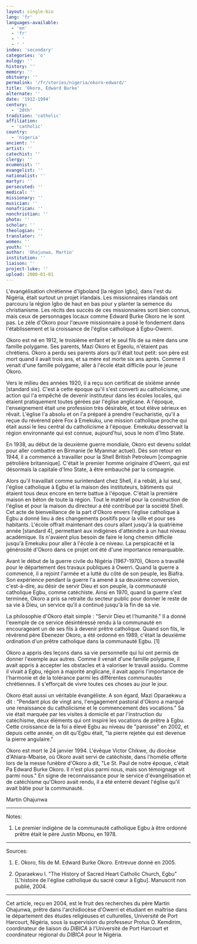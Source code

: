 ```yaml
---
layout: single-bio
lang: 'fr'
languages-available:
  - 'en'
  - 'fr'
  - ' '
  - ' '
index: 'secondary'
categories: 'o'
eulogy: ''
history: ''
memory: ''
obituary: ''
permalink: '/fr/stories/nigeria/okoro-edward/'
title: 'Okoro, Edward Burke'
alternate: ''
date: '1912-1994'
century:
  - '20th'
tradition: 'catholic'
affiliation:
  - 'catholic'
country:
  - 'nigeria'
ancient: ''
artist: ''
catechist: ''
clergy: ''
ecumenist: ''
evangelist: ''
nationalist: ''
martyr: ''
persecuted: ''
medical: ''
missionary: ''
musician: ''
nonafrican: ''
nonchristian: ''
photo: ''
scholar: ''
theologian: ''
translator: ''
women: ''
youth: ''
author: 'Ohajunwa, Martin'
institution: ''
liaison: ''
project-luke: ''
upload: 2000-01-01
---
```



L'évangélisation chrétienne d'Igboland [la région Igbo], dans l'est du Nigéria, était surtout un projet irlandais. Les missionnaires irlandais ont parcouru la région Igbo de haut en bas pour y planter la semence du christianisme. Les récits des succès de ces missionnaires sont bien connus, mais ceux de personnages locaux comme Edward Burke Okoro ne le sont pas. Le zèle d'Okoro pour l'œuvre missionnaire a posé le fondement dans l'établissement et la croissance de l'église catholique à Egbu-Owerri.

Okoro est né en 1912, le troisième enfant et le seul fils de sa mère dans une famille polygame. Ses parents, Mazi Okoro et Egeolu, n'étaient pas chrétiens. Okoro a perdu ses parents alors qu'il était tout petit: son père est mort quand il avait trois ans, et sa mère est morte six ans après. Comme il venait d'une famille polygame, aller à l'école était difficile pour le jeune Okoro.

Vers le milieu des années 1920, il a reçu son certificat de sixième année [standard six]. C'est à cette époque qu'il s'est converti au catholicisme, une action qui l'a empêché de devenir instituteur dans les écoles locales, qui étaient pratiquement toutes gérées par l'église anglicane. A l'époque, l'enseignement était une profession très désirable, et tout élève sérieux en rêvait. L'église l'a absolu et on l'a préparé à prendre l'eucharistie, qu'il a reçue du révérend père Fox à Emekuku, une mission catholique proche qui était aussi le lieu central du catholicisme à l'époque. Emekuku desservait la région environnante qui est connue, aujourd'hui, sous le nom d'Imo State.

En 1938, au début de la deuxième guerre mondiale, Okoro est devenu soldat pour aller combattre en Birmanie (le Myanmar actuel). Dès son retour en 1944, il a commencé à travailler pour la Shell British Petroleum [compagnie pétrolière britannique]. C'était le premier homme originaire d'Owerri, qui est désormais la capitale d'Imo State, à être embauché par la compagnie.

Alors qu'il travaillait comme surintendant chez Shell, il a rebâti, à lui seul, l'église catholique à Egbu et la maison des instituteurs, bâtiments qui étaient tous deux encore en terre battue à l'époque. C'était la première maison en béton de toute la région. Tout le matériel pour la construction de l'église et pour la maison du directeur a été contribué par la société Shell. Cet acte de bienveillance de la part d'Okoro envers l'église catholique à Egbu a donné lieu à des changements positifs pour la ville et pour ses habitants. L'école offrait maintenant des cours allant jusqu'à la quatrième année [standard 4], permettant aux indigènes d'atteindre à un haut niveau académique. Ils n'avaient plus besoin de faire le long chemin difficile jusqu'à Emekuku pour aller à l'école à ce niveau. La perspicacité et la générosité d'Okoro dans ce projet ont été d'une importance remarquable.

Avant le début de la guerre civile du Nigéria (1967-1970), Okoro a travaillé pour le département des travaux publiques à Owerri. Quand la guerre a commencé, il a rejoint l'armée et a lutté du côté de son peuple, les Biafra. Son expérience pendant la guerre l'a amené à sa deuxième conversion, c'est-à-dire, au désir de servir Dieu et son peuple, la communauté catholique Egbu, comme catéchiste. Ainsi en 1970, quand la guerre s'est terminée, Okoro a pris sa retraite du secteur public pour donner le reste de sa vie à Dieu, un service qu'il a continué jusqu'à la fin de sa vie.

La philosophie d'Okoro était simple : "Servir Dieu et l'humanité." Il a donné l'exemple de ce service désintéressé rendu à la communauté en encourageant un de ses fils à devenir prêtre catholique. Quand son fils, le révérend père Ebenezer Okoro, a été ordonné en 1989, c'était la deuxième ordination d'un prêtre catholique dans la communauté Egbu. [1]

Okoro a appris des leçons dans sa vie personnelle qui lui ont permis de donner l'exemple aux autres. Comme il venait d'une famille polygame, il avait appris à accepter les obstacles et à valoriser le travail assidu. Comme il vivait à Egbu, région à majorité anglicane, il avait appris l'importance de l'harmonie et de la tolérance parmi les différentes communautés chrétiennes. Il s'efforçait de vivre toutes ces choses au jour le jour.

Okoro était aussi un véritable évangéliste. A son égard, Mazi Oparaekwu a dit : "Pendant plus de vingt ans, l'engagement pastoral d'Okoro a marqué une renaissance du catholicisme et le commencement des vocations." Sa vie était marquée par les visites à domicile et par l'instruction du catéchisme, deux éléments qui ont inspiré les vocations de prêtre à Egbu. Cette croissance de la foi a élevé Egbu au niveau de "paroisse" en 2002, et depuis cette année, on dit qu'Egbu était, "la pierre rejetée qui est devenue la pierre angulaire."

Okoro est mort le 24 janvier 1994. L'évêque Victor Chikwe, du diocèse d'Ahiara-Mbaise, où Okoro avait servi de catéchiste, dans l'homélie offerte lors de la messe funèbre d'Okoro a dit, "Le St. Paul de notre époque, c'était Pa Edward Burke Okoro. Il n'est plus parmi nous, mais son témoignage vit parmi nous." En signe de reconnaissance pour le service d'évangélisation et de catéchisme qu'Okoro avait rendu, il a été enterré devant l'église qu'il avait bâtie pour la communauté.

Martin Ohajunwa

---

Notes:

1. Le premier indigène de la communauté catholique Egbu à être ordonné prêtre était le père Justin Mbonu, en 1978.

---

Sources:

1. E. Okoro, fils de M. Edward Burke Okoro. Entrevue donné en 2005.

2. Oparaekwu I. "The History of Sacred Heart Catholic Church, Egbu" [L'histoire de l'église catholique du sacré cœur à Egbu]. Manuscrit non publié, 2004.

---

Cet article, reçu en 2004, est le fruit des recherches du père Martin Ohajunwa, prêtre dans l'archidiocèse d'Owerri et étudiant en maîtrise dans le département des études religieuses et culturelles, Université de Port Harcourt, Nigéria, sous la supervision du professeur Protus O. Kemdirim, coordinateur de liaison du *DIBICA* à l'Université de Port Harcourt et coordinateur régional du *DIBICA* pour le Nigéria.